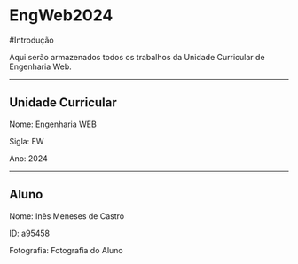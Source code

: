 # EngWeb2024

#Introdução

Aqui serão armazenados todos os trabalhos da Unidade Curricular de Engenharia Web.

_________________________________
## Unidade Curricular

Nome: Engenharia WEB

Sigla: EW

Ano: 2024
_________________________________

## Aluno

Nome: Inês Meneses de Castro

ID: a95458

Fotografia: Fotografia do Aluno
